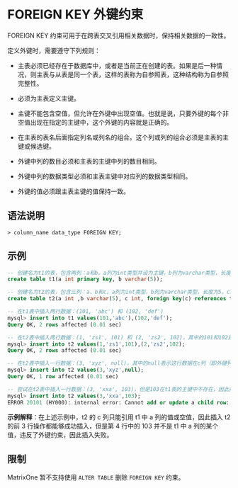# FOREIGN KEY 外键约束

FOREIGN KEY 约束可用于在跨表交叉引用相关数据时，保持相关数据的一致性。

定义外键时，需要遵守下列规则：

- 主表必须已经存在于数据库中，或者是当前正在创建的表。如果是后一种情况，则主表与从表是同一个表，这样的表称为自参照表，这种结构称为自参照完整性。

- 必须为主表定义主键。

- 主键不能包含空值，但允许在外键中出现空值。也就是说，只要外键的每个非空值出现在指定的主键中，这个外键的内容就是正确的。

- 在主表的表名后面指定列名或列名的组合。这个列或列的组合必须是主表的主键或候选键。

- 外键中列的数目必须和主表的主键中列的数目相同。

- 外键中列的数据类型必须和主表主键中对应列的数据类型相同。

- 外键的值必须跟主表主键的值保持一致。

## 语法说明

```
> column_name data_type FOREIGN KEY;
```

## 示例

```sql
-- 创建名为t1的表，包含两列：a和b。a列为int类型并设为主键，b列为varchar类型，长度为5
create table t1(a int primary key, b varchar(5));

-- 创建名为t2的表，包含三列：a、b和c。a列为int类型，b列为varchar类型，长度为5。c列为int类型，并且被设定为外键，与t1表的a列建立关系
create table t2(a int ,b varchar(5), c int, foreign key(c) references t1(a));

-- 在t1表中插入两行数据：(101, 'abc') 和 (102, 'def')
mysql> insert into t1 values(101,'abc'),(102,'def');
Query OK, 2 rows affected (0.01 sec)

-- 在t2表中插入两行数据：(1, 'zs1', 101) 和 (2, 'zs2', 102)，其中的101和102是t1表的主键
mysql> insert into t2 values(1,'zs1',101),(2,'zs2',102);
Query OK, 2 rows affected (0.01 sec)

-- 在t2表中插入一行数据：(3, 'xyz', null)，其中的null表示这行数据在c列（即外键列）没有关联的主键
mysql> insert into t2 values(3,'xyz',null);
Query OK, 1 row affected (0.01 sec)

-- 尝试在t2表中插入一行数据：(3, 'xxa', 103)，但是103在t1表的主键中不存在，因此插入失败，违反了外键约束
mysql> insert into t2 values(3,'xxa',103);
ERROR 20101 (HY000): internal error: Cannot add or update a child row: a foreign key constraint fails

```

**示例解释**：在上述示例中，t2 的 c 列只能引用 t1 中 a 列的值或空值，因此插入 t2 的前 3 行操作都能够成功插入，但是第 4 行中的 103 并不是 t1 中 a 列的某个值，违反了外键约束，因此插入失败。

## 限制

MatrixOne 暂不支持使用 `ALTER TABLE` 删除 `FOREIGN KEY` 约束。
